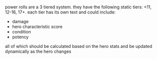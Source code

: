 power rolls are a 3 tiered system. they have the following static tiers: <11, 12-16, 17+. each tier has its own text and could include:

- damage
- hero characteristic score
- condition
- potency

all of which should be calculated based on the hero stats and be updated dynamically as the hero changes